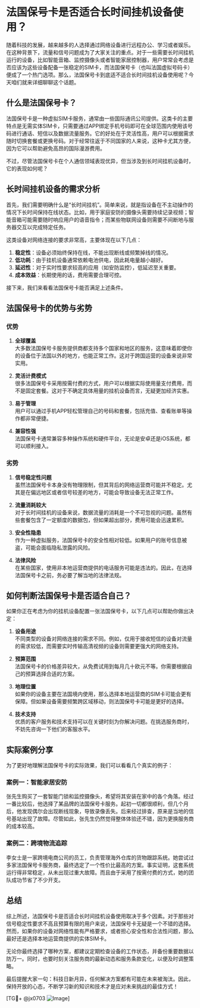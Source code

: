 # 法国保号卡是否适合长时间挂机设备使用？

随着科技的发展，越来越多的人选择通过网络设备进行远程办公、学习或者娱乐。在这种背景下，流量和信号问题成为了大家关注的重点。对于一些需要长时间挂机运行的设备，比如智能音箱、监控摄像头或者智能家居控制器，用户常常会考虑是否应该为这些设备配备一张稳定的SIM卡，而法国保号卡（也叫法国虚拟号码卡）便成了一个热门选项。那么，法国保号卡到底适不适合长时间挂机设备使用呢？今天咱们就来详细聊聊这个话题。

## 什么是法国保号卡？

法国保号卡是一种虚拟SIM卡服务，通常由一些国际通讯公司提供。这类卡的主要特点是无需实体SIM卡，只需要通过APP绑定手机号码即可在全球范围内使用该号码进行通话、短信以及数据流量服务。它的好处在于灵活性高，用户可以根据需求随时切换套餐或更换号码。对于经常往返于不同国家的人来说，这种卡尤其方便，因为它可以帮助避免高昂的国际漫游费用。

不过，尽管法国保号卡在个人通信领域表现优异，但当涉及到长时间挂机设备时，它的表现如何呢？

## 长时间挂机设备的需求分析

首先，我们需要明确什么是“长时间挂机”。简单来说，就是指设备在不主动操作的情况下长时间保持在线状态。比如，用于家庭安防的摄像头需要持续记录视频；智能音箱可能需要随时响应用户的语音指令；而某些物联网设备则需要不间断地与服务器交互以完成特定任务。

这类设备对网络连接的要求非常高，主要体现在以下几点：

1. **稳定性**：设备必须始终保持在线，不能出现断线或频繁掉线的情况。
2. **低功耗**：由于挂机设备通常依赖电池供电，因此耗电量越小越好。
3. **延迟性**：对于实时性要求较高的应用（如安防监控），低延迟至关重要。
4. **成本效益**：长期使用的话，费用需要合理可控。

接下来，我们来看看法国保号卡能否满足上述条件。

## 法国保号卡的优势与劣势

### 优势

1. **全球覆盖**  
   大多数法国保号卡服务提供商都支持多个国家和地区的服务，这意味着即使你的设备位于法国以外的地方，也能正常工作。这对于跨国运营的设备来说非常实用。

2. **灵活计费模式**  
   很多法国保号卡采用按需付费的方式，用户可以根据实际使用量支付费用，而不是固定套餐。这对于不确定具体用量的挂机设备而言，无疑更加经济实惠。

3. **易于管理**  
   用户可以通过手机APP轻松管理自己的号码和套餐，包括充值、查看账单等操作都非常便捷。

4. **兼容性强**  
   法国保号卡通常兼容多种操作系统和硬件平台，无论是安卓还是iOS系统，都可以顺利接入。

### 劣势

1. **信号稳定性问题**  
   虽然法国保号卡本身没有物理限制，但其背后的网络运营商可能并不稳定。尤其是在偏远地区或者信号较差的地方，可能会导致设备无法正常工作。

2. **流量消耗较大**  
   对于长时间挂机的设备来说，数据流量的消耗是一个不可忽视的问题。虽然有些套餐包含了一定额度的数据包，但如果超出部分，费用可能会迅速累积。

3. **安全性隐患**  
   作为一种虚拟服务，法国保号卡的安全性相对较低。如果用户的账号信息被盗，可能会面临隐私泄露的风险。

4. **法律风险**  
   在某些国家，使用非本地运营商提供的电话服务可能是违法的。因此，在选择法国保号卡之前，务必要了解当地的法律法规。

## 如何判断法国保号卡是否适合自己？

如果你正在考虑为你的挂机设备配置一张法国保号卡，以下几点可以帮助你做出决定：

1. **设备用途**  
   不同类型的设备对网络连接的需求不同。例如，仅用于接收短信的设备对流量的需求较低，而需要实时传输高清视频的设备则需要更强大的网络支持。

2. **预算范围**  
   法国保号卡的价格差异较大，从免费试用到每月几十欧元不等。你需要根据自己的预算选择合适的方案。

3. **地理位置**  
   如果你的设备主要在法国境内使用，那么选择本地运营商的SIM卡可能会更有保障。但如果设备需要频繁跨区域移动，则法国保号卡可能是更好的选择。

4. **技术支持**  
   优质的客户服务和技术支持可以在关键时刻为你解决问题。在挑选服务商时，不妨先咨询一下他们的客服水平。

## 实际案例分享

为了更好地理解法国保号卡的实际效果，我们可以看看几个真实的例子：

### 案例一：智能家居安防

张先生购买了一套智能门锁和监控摄像头，希望将其安装在家中的各个角落。经过一番比较后，他选择了某品牌的法国保号卡服务。起初一切都很顺利，但几个月后，他发现偶尔会出现断线现象，导致录像丢失。后来经过排查，原来是当地的信号基站出现了故障。尽管如此，张先生仍然觉得整体体验还不错，因为更换服务商的成本较高。

### 案例二：跨境物流追踪

李女士是一家跨境电商公司的员工，负责管理海外仓库的货物跟踪系统。她尝试过多家法国保号卡服务商，最终选定了一个性价比最高的方案。事实证明，这套系统运行得非常稳定，从未出现过重大故障。而且由于采用了按需付费的方式，她的团队成功节省了不少开支。

## 总结

综上所述，法国保号卡是否适合长时间挂机设备使用取决于多个因素。对于那些对信号稳定性要求不高且预算有限的用户来说，法国保号卡无疑是一个不错的选择。然而，如果你的设备对网络性能有严格要求，或者担心安全性和合法性问题，那么最好还是选择本地运营商提供的实体SIM卡。

无论你最终选择了哪种方案，都建议定期检查设备的工作状态，并备份重要数据以防万一。同时，也要时刻关注服务商的最新动态和服务条款变化，以便及时调整策略。

最后提醒大家一句：科技日新月异，任何解决方案都有可能在未来被淘汰。因此，保持开放的心态，不断学习新的知识和技术才是应对未来挑战的最佳方式！

[TG💪+ @jx0703 ![Image](https://github.com/user-attachments/assets/dbca1d08-cadb-493c-b0ec-ad6f7a83f270)]